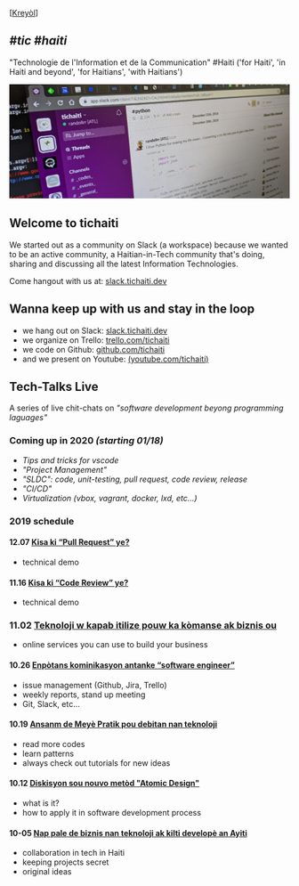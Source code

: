 [[Krey&ograve;l](../README.md)]

## _#tic #haiti_
"Technologie de l'Information et de la Communication" #Haiti ('for Haiti', 'in Haiti and beyond', 'for Haitians', 'with Haitians')

![Slack Channels](../media/slack_banner.png)

## Welcome to tichaiti

We started out as a community on Slack (a workspace) because we wanted to be an active community, a Haitian-in-Tech community that's doing, sharing and discussing all the latest Information Technologies.

Come hangout with us at: [slack.tichaiti.dev](http://slack.tichaiti.dev)


## Wanna keep up with us and stay in the loop

- we hang out on Slack: [slack.tichaiti.dev](https://slack.tichaiti.dev)
- we organize on Trello: [trello.com/tichaiti](https://trello.com/tichaiti)
- we code on Github: [github.com/tichaiti](https://github.com/tichaiti)
- and we present on Youtube: [(youtube.com/tichaiti)](https://www.youtube.com/channel/UC7HPriaqy3rYKrsqWOxKqEQ)

## Tech-Talks Live
A series of live chit-chats on *"software development beyong programming laguages"*

### Coming up in 2020 _(starting 01/18)_
- _Tips and tricks for vscode_
- _"Project Management"_
- _"SLDC": code, unit-testing, pull request, code review, release_
- _"CI/CD"_
- _Virtualization (vbox, vagrant, docker, lxd, etc…)_


### 2019 schedule

#### 12.07 [Kisa ki “Pull Request” ye?](https://youtu.be/XzhT5BVerG4)
* technical demo

#### 11.16 [Kisa ki “Code Review” ye?](https://youtu.be/GiWwfnzWVIA)
* technical demo

### 11.02 [Teknoloji w kapab itilize pouw ka kòmanse ak biznis ou](https://youtu.be/SbsQkNnELFI)
* online services you can use to build your business

#### 10.26 [Enpòtans kominikasyon antanke “software engineer”](https://youtu.be/7-vmyKkBjhY)
* issue management (Github, Jira, Trello)
* weekly reports, stand up meeting
* Git, Slack, etc...

#### 10.19 [Ansanm de Meyè Pratik pou debitan nan teknoloji](https://youtu.be/GHMUOxDD-iU)
* read more codes
* learn patterns
* always check out tutorials for new ideas

#### 10.12 [Diskisyon sou nouvo metòd "Atomic Design"](https://youtu.be/3zZ-tLG4Mgs)
* what is it?
* how to apply it in software development process

#### 10-05 [Nap pale de biznis nan teknoloji ak kilti developè an Ayiti](https://youtu.be/ZaGg3vDu60Y)
- collaboration in tech in Haiti
- keeping projects secret
- original ideas
